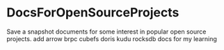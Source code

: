 # DocsForOpenSourceProjects

Save a snapshot documents for some interest in popular open source projects.
add arrow     brpc      cubefs    doris     kudu      rocksdb docs for my learning

